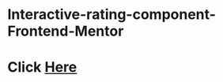 # Interactive-rating-component-Frontend-Mentor
# Click <a href="https://shabari02.github.io/Interactive-rating-component-Frontend-Mentor/">Here</a>
